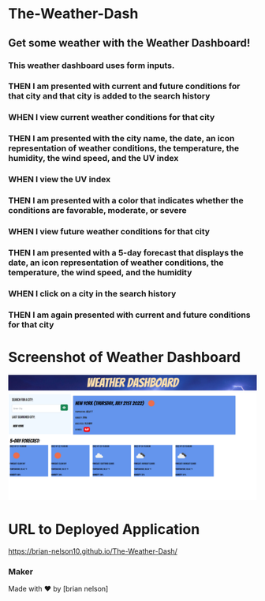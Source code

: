 # The-Weather-Dash

## Get some weather with the Weather Dashboard!

### This weather dashboard uses form inputs.
### THEN I am presented with current and future conditions for that city and that city is added to the search history
### WHEN I view current weather conditions for that city
### THEN I am presented with the city name, the date, an icon representation of weather conditions, the temperature, the humidity, the wind speed, and the UV index
### WHEN I view the UV index
### THEN I am presented with a color that indicates whether the conditions are favorable, moderate, or severe
### WHEN I view future weather conditions for that city
### THEN I am presented with a 5-day forecast that displays the date, an icon representation of weather conditions, the temperature, the wind speed, and the humidity
### WHEN I click on a city in the search history
### THEN I am again presented with current and future conditions for that city

# Screenshot of Weather Dashboard
![](screencapture-127-0-0-1-5501-index-html-2022-07-21-17_48_32.png)

# URL to Deployed Application
https://brian-nelson10.github.io/The-Weather-Dash/

### Maker
Made with ❤️ by [brian nelson]